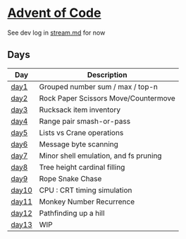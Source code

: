 # [Advent of Code](https://adventofcode.com/2022)

See dev log in [stream.md](stream.md) for now

## Days
| Day                              | Description                                   |
|----------------------------------|-----------------------------------------------|
| [day1](day1/prompt.md)           | Grouped number sum / max / top-n              |
| [day2](day2/prompt.md)           | Rock Paper Scissors Move/Countermove          |
| [day3](day3/prompt.md)           | Rucksack item inventory                       |
| [day4](day4/prompt.md)           | Range pair smash-or-pass                      |
| [day5](day5/prompt.md)           | Lists vs Crane operations                     |
| [day6](day6/prompt.md)           | Message byte scanning                         |
| [day7](day7/prompt.md)           | Minor shell emulation, and fs pruning         |
| [day8](day8/prompt.md)           | Tree height cardinal filling                  |
| [day9](day9/prompt.md)           | Rope Snake Chase                              |
| [day10](day10/prompt.md)         | CPU : CRT timing simulation                   |
| [day11](day11/prompt.md)         | Monkey Number Recurrence                      |
| [day12](day12/prompt.md)         | Pathfinding up a hill                         |
| [day13](day13/prompt.md)         | WIP                                           |
